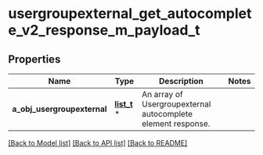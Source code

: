 # usergroupexternal_get_autocomplete_v2_response_m_payload_t

## Properties
Name | Type | Description | Notes
------------ | ------------- | ------------- | -------------
**a_obj_usergroupexternal** | [**list_t**](usergroupexternal_autocomplete_element_response.md) \* | An array of Usergroupexternal autocomplete element response. | 

[[Back to Model list]](../README.md#documentation-for-models) [[Back to API list]](../README.md#documentation-for-api-endpoints) [[Back to README]](../README.md)


